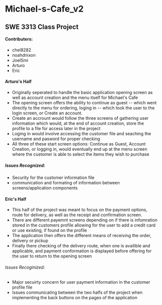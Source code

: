 # Michael-s-Cafe_v2

## SWE 3313 Class Project

#### Contributers:
* chel8282
* noahdnixon
* JoelSmi
* Arturo
* Eric

#### Arturo's Half
* Originally seperated to handle the basic application opening screen as well as account creation and the menu itself for Michael's Cafe
* The opening screen offers the ability to continue as guest --  which went directly to the menu for ordering, loging in -- which took the user to the login screen, or Create an account.
* Create an accrount would follow the three screens of gathering user information which would, at the end of account creation, store the profile to a file for access later in the project
* Loging in would involve accessing the customer file and seaching the username and pasword for proper checking
* All three of these start screen options: Continue as Guest, Account Creation, or logging in, would eventually end up at the menu screen where the customer is able to select the items they wish to purchase

##### Issues Recognized:
* Security for the customer information file
* communication and formating of information between screens/application components

#### Eric's Half
* This half of the project was meant to focus on the payment options, route for delivery, as well as the receipt and confirmation screen.
* There are different payemnt screens depending on if there is infomration stored in the customers profile allowing for the user to add a credit card or use existing, if found on  the profile
* The application then offers the different means of receiving the order, delivery or pickup
* Finally there checking of the delivery route, when one is availible and applicable, and payment conformation is displayed before offering for the user to return to the opening screen

###### Issues Recoginized:
* Major secuirty concern for user payment information in the customer profile file
* Issues communicating between the two halfs of the project when implementing the back buttons on the pages of the application
